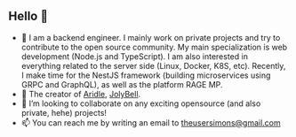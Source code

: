 ## Hello 👋

- 🔭 I am a backend engineer. I mainly work on private projects and try to contribute to the open source community. My main specialization is web development (Node.js and TypeScript). I am also interested in everything related to the server side (Linux, Docker, K8S, etc). Recently, I make time for the NestJS framework (building microservices using GRPC and GraphQL), as well as the platform RAGE MP.
- 💫 The creator of [Aridle](https://vk.com/aridle), [JolyBell](https://jolybell.com).
- 🍁 I’m looking to collaborate on any exciting opensource (and also private, hehe) projects!
- 📫 You can reach me by writing an email to [theusersimons@gmail.com](mailto:theusersimons@gmail.com)
